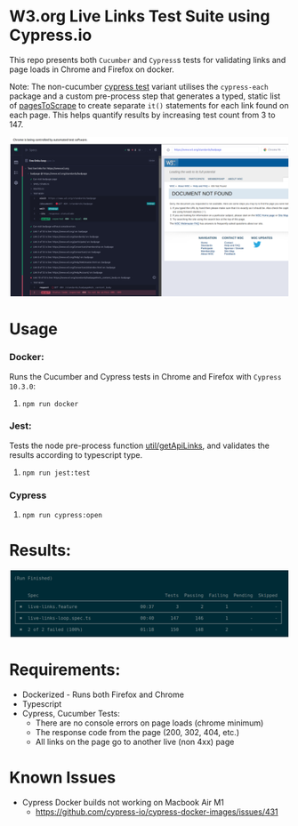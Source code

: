 # W3.org Live Links Test Suite using Cypress.io
This repo presents both `Cucumber` and `Cypress`s tests for validating links and page loads in Chrome and Firefox on docker.

Note: The non-cucumber [cypress test](cypress/e2e/cypress/live-links-loop.spec.ts) variant utilises the `cypress-each` package and a custom pre-process step that generates a typed, static list of [pagesToScrape](cypress/fixtures/pagesToScrape.ts) to create separate `it()` statements for each link found on each page. This helps quantify results by increasing test count from 3 to 147.
<div align="center">
  <img src="/assets/img/badpage-link-scrape.png"
       width="500px"
  />
</div>

# Usage
### Docker: 
Runs the Cucumber and Cypress tests in Chrome and Firefox with `Cypress 10.3.0`:
1. `npm run docker`

### Jest: 
Tests the node pre-process function [util/getApiLinks](util/getApiLinks.test.ts), and validates the results according to typescript type.
1. `npm run jest:test`

### Cypress
1. `npm run cypress:open` 

# Results:
<div align="center">
  <img src="/assets/img/docker-run.png"
       width="500px"
  />
</div>

# Requirements:
- Dockerized - Runs both Firefox and Chrome
- Typescript
- Cypress, Cucumber Tests: 
    - There are no console errors on page loads (chrome minimum)
    - The response code from the page (200, 302, 404, etc.)
    - All links on the page go to another live (non 4xx) page

# Known Issues
- Cypress Docker builds not working on Macbook Air M1
  - https://github.com/cypress-io/cypress-docker-images/issues/431